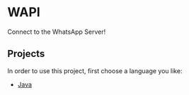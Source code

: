 # WAPI

Connect to the WhatsApp Server!

## Projects

In order to use this project, first choose a language you like:

 - [Java](https://github.com/ben221199/WAPI/tree/java)
